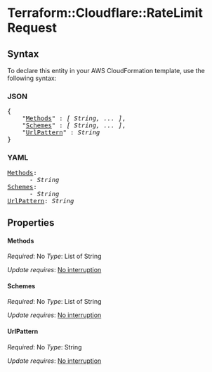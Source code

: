 # Terraform::Cloudflare::RateLimit Request

## Syntax

To declare this entity in your AWS CloudFormation template, use the following syntax:

### JSON

<pre>
{
    "<a href="#methods" title="Methods">Methods</a>" : <i>[ String, ... ]</i>,
    "<a href="#schemes" title="Schemes">Schemes</a>" : <i>[ String, ... ]</i>,
    "<a href="#urlpattern" title="UrlPattern">UrlPattern</a>" : <i>String</i>
}
</pre>

### YAML

<pre>
<a href="#methods" title="Methods">Methods</a>: <i>
      - String</i>
<a href="#schemes" title="Schemes">Schemes</a>: <i>
      - String</i>
<a href="#urlpattern" title="UrlPattern">UrlPattern</a>: <i>String</i>
</pre>

## Properties

#### Methods

_Required_: No
_Type_: List of String

_Update requires_: [No interruption](https://docs.aws.amazon.com/AWSCloudFormation/latest/UserGuide/using-cfn-updating-stacks-update-behaviors.html#update-no-interrupt)

#### Schemes

_Required_: No
_Type_: List of String

_Update requires_: [No interruption](https://docs.aws.amazon.com/AWSCloudFormation/latest/UserGuide/using-cfn-updating-stacks-update-behaviors.html#update-no-interrupt)

#### UrlPattern

_Required_: No
_Type_: String

_Update requires_: [No interruption](https://docs.aws.amazon.com/AWSCloudFormation/latest/UserGuide/using-cfn-updating-stacks-update-behaviors.html#update-no-interrupt)

